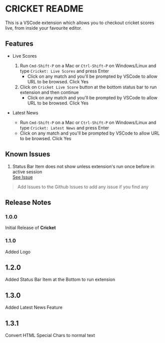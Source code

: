 # CRICKET README

This is a VSCode extension which allows you to checkout cricket scores live, from inside your favourite editor.

## Features

- Live Scores

  1. Run `Cmd-Shift-P` on a Mac or `Ctrl-Shift-P` on Windows/Linux and type `Cricket: Live Scores` and press Enter
     - Click on any match and you'll be prompted by VSCode to allow URL to be browsed. Click Yes
  2. Click on `Cricket Live Score` button at the bottom status bar to run extension and then continue
     - Click on any match and you'll be prompted by VSCode to allow URL to be browsed. Click Yes

- Latest News
  - Run `Cmd-Shift-P` on a Mac or `Ctrl-Shift-P` on Windows/Linux and type `Cricket: Latest News` and press Enter
  - Click on any match and you'll be prompted by VSCode to allow URL to be browsed. Click Yes

## Known Issues

1. Status Bar Item does not show unless extension's run once before in active session<br />
   [See Issue](https://github.com/kavin25/cricket-vscode-extension/issues/1)

> Add Issues to the Github Issues to add any issue if you find any

## Release Notes

### 1.0.0

Initial Release of **Cricket**

### 1.1.0

Added Logo

## 1.2.0

Added Status Bar Item at the Bottom to run extension

## 1.3.0

Added Latest News Feature

## 1.3.1

Convert HTML Special Chars to normal text
